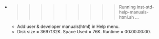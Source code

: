* >>>>>>>>> Running inst-std-help-manuals-html.sh ...
  * Add user & developer manuals(html) in Help menu.
  * Disk size = 3697132K. Space Used = 76K. Runtime = 00:00:00:00.
